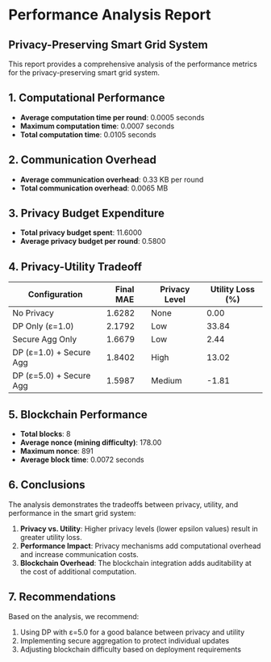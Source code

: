 
# Performance Analysis Report
## Privacy-Preserving Smart Grid System

This report provides a comprehensive analysis of the performance metrics for the privacy-preserving smart grid system.

## 1. Computational Performance

- **Average computation time per round**: 0.0005 seconds
- **Maximum computation time**: 0.0007 seconds
- **Total computation time**: 0.0105 seconds

## 2. Communication Overhead

- **Average communication overhead**: 0.33 KB per round
- **Total communication overhead**: 0.0065 MB

## 3. Privacy Budget Expenditure

- **Total privacy budget spent**: 11.6000
- **Average privacy budget per round**: 0.5800

## 4. Privacy-Utility Tradeoff

| Configuration | Final MAE | Privacy Level | Utility Loss (%) |
|---------------|-----------|--------------|------------------|
| No Privacy | 1.6282 | None | 0.00 |
| DP Only (ε=1.0) | 2.1792 | Low | 33.84 |
| Secure Agg Only | 1.6679 | Low | 2.44 |
| DP (ε=1.0) + Secure Agg | 1.8402 | High | 13.02 |
| DP (ε=5.0) + Secure Agg | 1.5987 | Medium | -1.81 |

## 5. Blockchain Performance

- **Total blocks**: 8
- **Average nonce (mining difficulty)**: 178.00
- **Maximum nonce**: 891
- **Average block time**: 0.0072 seconds

## 6. Conclusions

The analysis demonstrates the tradeoffs between privacy, utility, and performance in the smart grid system:

1. **Privacy vs. Utility**: Higher privacy levels (lower epsilon values) result in greater utility loss.
2. **Performance Impact**: Privacy mechanisms add computational overhead and increase communication costs.
3. **Blockchain Overhead**: The blockchain integration adds auditability at the cost of additional computation.

## 7. Recommendations

Based on the analysis, we recommend:

1. Using DP with ε=5.0 for a good balance between privacy and utility
2. Implementing secure aggregation to protect individual updates
3. Adjusting blockchain difficulty based on deployment requirements
